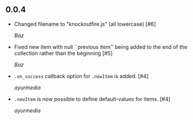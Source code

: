 ## 0.0.4 ##

*   Changed filename to "knockoutfire.js" (all lowercase) [#6]

    *Baz*

*   Fixed new item with null ``previous item'' being added to the end of the collection rather than the beginning [#5]

    *Baz*

*   `.on_success` callback option for `.newItem` is added. [#4]

    *ayurmedia*

*   `.newItem` is now possible to define default-values for items. [#4]

    *ayurmedia*
